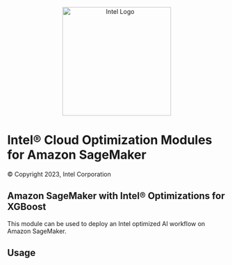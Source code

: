 
<p align="center">
  <img src="https://github.com/intel-innersource/frameworks.ai.infrastructure.sagemaker-intel-aws-xgboost/blob/main/images/logo-classicblue-800px.png?raw=true" alt="Intel Logo" width="250"/>
</p>

# Intel® Cloud Optimization Modules for Amazon SageMaker

© Copyright 2023, Intel Corporation

## Amazon SageMaker with Intel® Optimizations for XGBoost

This module can be used to deploy an Intel optimized AI workflow on Amazon SageMaker.

## Usage